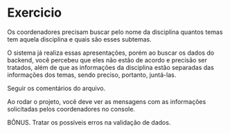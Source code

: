 # Exercicio

Os coordenadores precisam buscar pelo nome da disciplina quantos temas tem aquela disciplina e quais são esses subtemas.

O sistema já realiza essas apresentações, porém ao buscar os dados do backend, você percebeu que eles não estão de acordo e precisão ser tratados, além de que as informações da disciplina estão separadas das informações dos temas, sendo preciso, portanto, juntá-las.

Seguir os comentários do arquivo.

Ao rodar o projeto, vocẽ deve ver as mensagens com as informações solicitadas pelos coordenadores no console.

BÔNUS. 
Tratar os possíveis erros na validação de dados.
